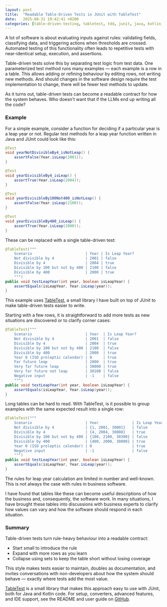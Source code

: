 ```yaml
---
layout: post
title:  "Readable Table-Driven Tests in JUnit with TableTest"
date:   2025-08-31 19:42:41 +0200
categories: [table-driven-testing, tabletest, tdd, junit, java, kotlin, parameterized-tests, testing, test-design]
---
```

A lot of software is about evaluating inputs against rules: validating fields, classifying data, and triggering actions when thresholds are crossed. Automated testing of this functionality often leads to repetitive tests with near-identical setup, execution, and assertions.

Table-driven tests solve this by separating test logic from test data. One parameterized test method runs many examples — each example is a row in a table. This allows adding or refining behaviour by editing rows, not writing new methods. And should changes in the software design require the test implementation to change, there will be fewer test methods to update.

As it turns out, table-driven tests can become a readable contract for how the system behaves. Who doesn't want that if the LLMs end up writing all the code?

### Example

For a simple example, consider a function for deciding if a particular year is a leap year or not. Regular test methods for a leap year function written in Java and JUnit could look like this:

```java
@Test
void yearNotDivisibleBy4_isNotLeap() {
    assertFalse(Year.isLeap(2001));
}

@Test
void yearDivisibleBy4_isLeap() {
    assertTrue(Year.isLeap(2004));
}

@Test
void yearDivisibleBy100Not400_isNotLeap() {
    assertFalse(Year.isLeap(2100));
}

@Test
void yearDivisibleBy400_isLeap() {
    assertTrue(Year.isLeap(2000));
}
```

These can be replaced with a single table-driven test:

```java
@TableTest("""
    Scenario                        | Year | Is Leap Year?
    Not divisible by 4              | 2001 | false
    Divisible by 4                  | 2004 | true
    Divisible by 100 but not by 400 | 2100 | false
    Divisible by 400                | 2000 | true
    """)
public void testLeapYear(int year, boolean isLeapYear) {
    assertEquals(isLeapYear, Year.isLeap(year));
}
```

This example uses [TableTest][tabletest], a small library I have built on top of JUnit to make table-driven tests easier to write.

Starting with a few rows, it is straightforward to add more tests as new situations are discovered or to clarify corner cases:

```java
@TableTest("""
    Scenario                        | Year  | Is Leap Year?
    Not divisible by 4              | 2001  | false
    Divisible by 4                  | 2004  | true
    Divisible by 100 but not by 400 | 2100  | false
    Divisible by 400                | 2000  | true
    Year 0 (ISO proleptic calendar) | 0     | true
    Far future leap                 | 2800  | true
    Very far future leap            | 30000 | true
    Very far future not leap        | 30100 | false
    Negative input                  | -1    | false
    """)
public void testLeapYear(int year, boolean isLeapYear) {
    assertEquals(isLeapYear, Year.isLeap(year));
}
```

Long tables can be hard to read. With TableTest, is it possible to group examples with the same expected result into a single row: 

```java
@TableTest("""
    Scenario                        | Year               | Is Leap Year?
    Not divisible by 4              | {1, 2001, 30001}   | false
    Divisible by 4                  | {4, 2004, 30008}   | true
    Divisible by 100 but not by 400 | {100, 2100, 30300} | false
    Divisible by 400                | {400, 2000, 30000} | true
    Year 0 (ISO proleptic calendar) | 0                  | true
    Negative input                  | -1                 | false
    """)
public void testLeapYear(int year, boolean isLeapYear) {
    assertEquals(isLeapYear, Year.isLeap(year));
}
```

The rules for leap year calculation are limited in number and well-known. This is not always the case with rules in business software.

I have found that tables like these can become useful descriptions of how the business and, consequently, the software work. In many situations, I have brought these tables into discussions with business experts to clarify how values can vary and how the software should respond in each situation. 

### Summary

Table-driven tests turn rule-heavy behaviour into a readable contract:
- Start small to introduce the rule
- Expand with more rows as you learn
- Collapse using sets to keep the table short without losing coverage

This style makes tests easier to maintain, doubles as documentation, and invites conversations with non-developers about how the system should behave — exactly where tests add the most value.

[TableTest][tabletest] is a small library that makes this approach easy to use with JUnit, both for Java and Kotlin code. For setup, converters, advanced features, and IDE support, see the README and user guide on [GitHub][tabletest].

[tabletest]: https://github.com/nchaugen/tabletest
